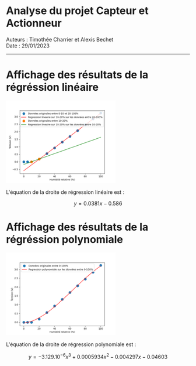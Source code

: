 # Analyse du projet Capteur et Actionneur
Auteurs : Timothée Charrier et Alexis Bechet \
Date : 29/01/2023
--- ---
# Affichage des résultats de la régréssion linéaire

<img
  src="./CA_analyse.png"
  alt="Alt text"
  title="Régression linéaire"
  style="display: inline-block; margin: 0 auto; max-width: 300px">

L'équation de la droite de régression linéaire est :

```math
\begin{equation}
y = 0.0381x - 0.586
\end{equation}
```

# Affichage des résultats de la régréssion polynomiale

<img
  src="./CA_polynomial_analyse.png"
  alt="Alt text"
  title="Régression polynomiale"
  style="display: inline-block; margin: 0 auto; max-width: 300px">

L'équation de la droite de régression polynomiale est :
```math
\begin{equation}
y = -3.129.10^{-6}x^{3} + 0.0005934x^{2} - 0.004297x - 0.04603
\end{equation}
```

